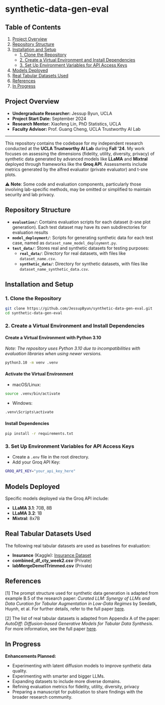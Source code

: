 # synthetic-data-gen-eval

## Table of Contents
1. [Project Overview](#project-overview)
2. [Repository Structure](#repository-structure)
3. [Installation and Setup](#installation-and-setup)
   - [1. Clone the Repository](#1-clone-the-repository)
   - [2. Create a Virtual Environment and Install Dependencies](#2-create-a-virtual-environment-and-install-dependencies)
   - [3. Set Up Environment Variables for API Access Keys](#3-set-up-environment-variables-for-api-access-keys)
4. [Models Deployed](#models-deployed)
5. [Real Tabular Datasets Used](#real-tabular-datasets-used)
6. [References](#references)
7. [In Progress](#in-progress)

## Project Overview

- **Undergraduate Researcher:** Jessup Byun, UCLA  
- **Project Start Date:** September 2024  
- **Research Mentor:** Xiaofeng Lin, PhD Statistics, UCLA  
- **Faculty Advisor:** Prof. Guang Cheng, UCLA Trustworthy AI Lab  

---

This repository contains the codebase for my independent research conducted at the **UCLA Trustworthy AI Lab** during **Fall '24**. My work focuses on assessing the dimensions (fidelity, utility, diversity, privacy) of synthetic data generated by advanced models like **LLaMA** and **Mixtral** deployed through frameworks like the **Groq API**. Assessments include metrics generated by the alfred evaluator (private evaluator) and t-sne plots. 

⚠️ **Note**: Some code and evaluation components, particularly those involving lab-specific methods, may be omitted or simplified to maintain security and lab privacy.

## Repository Structure

- **`evaluation/`**: Contains evaluation scripts for each dataset (t-sne plot generation). Each test dataset may have its own subdirectories for evaluation results
- **`model_deployment/`**: Scripts for generating synthetic data for each test case, named as `dataset_name_model_deployment.py`.
- **`test_data/`**: Stores real and synthetic datasets for testing purposes:
  - **`real_data/`**: Directory for real datasets, with files like `dataset_name.csv`.
  - **`synthetic_data/`**: Directory for synthetic datasets, with files like `dataset_name_synthetic_data.csv`.

## Installation and Setup

### 1. Clone the Repository
```bash
git clone https://github.com/JessupByun/synthetic-data-gen-eval.git
cd synthetic-data-gen-eval
```

### 2. Create a Virtual Environment and Install Dependencies

#### Create a Virtual Environment with Python 3.10

*Note: The repository uses Python 3.10 due to incompatibilities with evaluation libraries when using newer versions.*

```bash
python3.10 -m venv .venv
```

#### Activate the Virtual Environment

- macOS/Linux:
```bash
source .venv/bin/activate
```
- Windows:
```bash
.venv\Scripts\activate
```

#### Install Dependencies
```bash
pip install -r requirements.txt
```

### 3. Set Up Environment Variables for API Access Keys

- Create a `.env` file in the root directory.
- Add your Groq API Key:
```bash
GROQ_API_KEY="your_api_key_here"
```

## Models Deployed

Specific models deployed via the Groq API include:
- **LLaMA 3.1**: 70B, 8B
- **LLaMA 3.2**: 1B
- **Mixtral**: 8x7B

## Real Tabular Datasets Used

The following real tabular datasets are used as baselines for evaluation:
- **Insurance** (Kaggle): [Insurance Dataset](https://www.kaggle.com/datasets/mirichoi0218/insurance)
- **combined_df_cty_week2.csv** (Private)
- **labMergeDemo1Trimmed.csv** (Private)

## References

[1] The prompt structure used for synthetic data generation is adapted from example B.5 of the research paper: *Curated LLM: Synergy of LLMs and Data Curation for Tabular Augmentation in Low-Data Regimes* by Seedatk, Huynh, et al. For further details, refer to the full paper [here](https://arxiv.org/pdf/2312.12112).

[2] The list of real tabular datasets is adapted from Appendix A of the paper: *AutoDiff: Diffusion-based Generative Models for Tabular Data Synthesis*. For more information, see the full paper [here](https://arxiv.org/pdf/2310.15479).

## In Progress

**Enhancements Planned:**
- Experimenting with latent diffusion models to improve synthetic data quality.
- Experimenting with smarter and bigger LLMs.
- Expanding datasets to include more diverse domains.
- Refining evaluation metrics for fidelity, utility, diversity, privacy
- Preparing a manuscript for publication to share findings with the broader research community.

